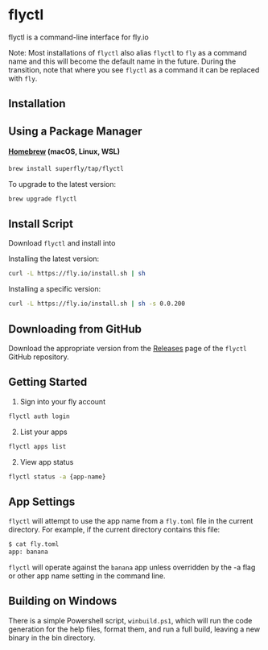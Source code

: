 # flyctl

flyctl is a command-line interface for fly.io

Note: Most installations of `flyctl` also alias `flyctl` to `fly` as a command name and this will become the default name in the future.
During the transition, note that where you see `flyctl` as a command it can be replaced with `fly`.

## Installation

## Using a Package Manager

#### [Homebrew](https://brew.sh) (macOS, Linux, WSL)

```bash
brew install superfly/tap/flyctl
```
To upgrade to the latest version:

```bash
brew upgrade flyctl
```

## Install Script

Download `flyctl` and install into 

Installing the latest version:

```bash
curl -L https://fly.io/install.sh | sh
```

Installing a specific version:

```bash
curl -L https://fly.io/install.sh | sh -s 0.0.200
```

## Downloading from GitHub

Download the appropriate version from the [Releases](https://github.com/superfly/flyctl/releases) page of the `flyctl` GitHub repository.

## Getting Started

1. Sign into your fly account

```bash
flyctl auth login
```

2. List your apps

```bash
flyctl apps list
```

2. View app status

```bash
flyctl status -a {app-name}
```

## App Settings

`flyctl` will attempt to use the app name from a `fly.toml` file in the current directory. For example, if the current directory contains this file:


```bash
$ cat fly.toml
app: banana
```

`flyctl` will operate against the `banana` app unless overridden by the -a flag or other app name setting in the command line.

## Building on Windows

There is a simple Powershell script, `winbuild.ps1`, which will run the code generation for the help files, format them, and run a full build, leaving a new binary in the bin directory.

